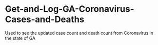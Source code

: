 # Get-and-Log-GA-Coronavirus-Cases-and-Deaths
Used to see the updated case count and death count from Coronavirus in the state of GA. 
